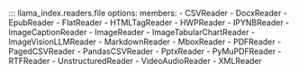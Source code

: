 ::: llama_index.readers.file
    options:
      members:
        - CSVReader
        - DocxReader
        - EpubReader
        - FlatReader
        - HTMLTagReader
        - HWPReader
        - IPYNBReader
        - ImageCaptionReader
        - ImageReader
        - ImageTabularChartReader
        - ImageVisionLLMReader
        - MarkdownReader
        - MboxReader
        - PDFReader
        - PagedCSVReader
        - PandasCSVReader
        - PptxReader
        - PyMuPDFReader
        - RTFReader
        - UnstructuredReader
        - VideoAudioReader
        - XMLReader
